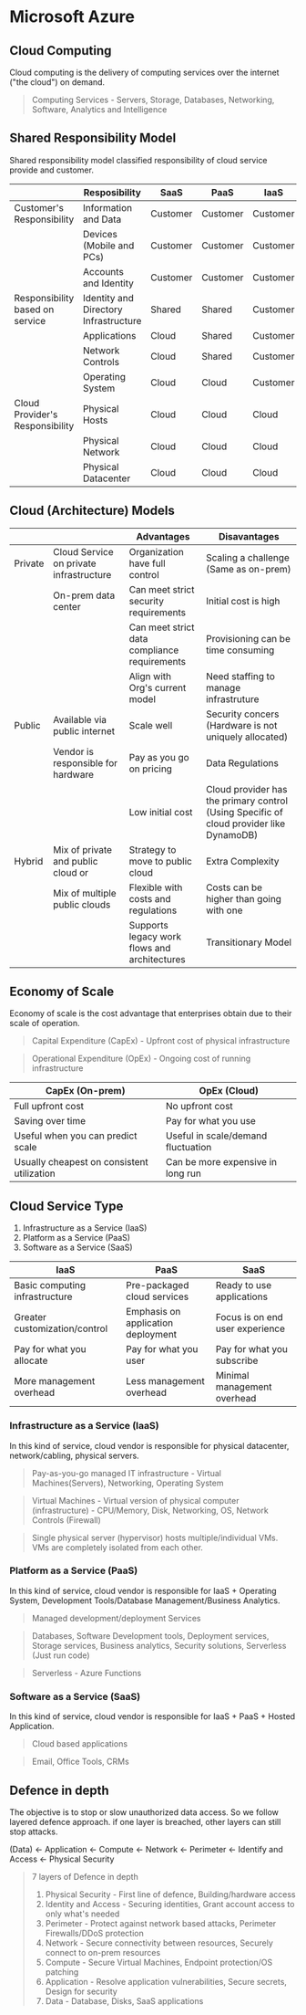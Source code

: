 # Microsoft Azure

## Cloud Computing

Cloud computing is the delivery of computing services over the internet ("the cloud") on demand.

> Computing Services - Servers, Storage, Databases, Networking, Software, Analytics and Intelligence

## Shared Responsibility Model

Shared responsibility model classified responsibility of cloud service provide and customer.

|                                 | Resposibility                         | SaaS     | PaaS     | IaaS     | On-prem  |
|---------------------------------|---------------------------------------|----------|----------|----------|----------|
| Customer's Responsibility       | Information and Data                  | Customer | Customer | Customer | Customer |
|                                 | Devices (Mobile and PCs)              | Customer | Customer | Customer | Customer |
|                                 | Accounts and Identity                 | Customer | Customer | Customer | Customer |
| Responsibility based on service | Identity and Directory Infrastructure | Shared   | Shared   | Customer | Customer |
|                                 | Applications                          | Cloud    | Shared   | Customer | Customer |
|                                 | Network Controls                      | Cloud    | Shared   | Customer | Customer |
|                                 | Operating System                      | Cloud    | Cloud    | Customer | Customer |
| Cloud Provider's Responsibility | Physical Hosts                        | Cloud    | Cloud    | Cloud    | Customer |
|                                 | Physical Network                      | Cloud    | Cloud    | Cloud    | Customer |
|                                 | Physical Datacenter                   | Cloud    | Cloud    | Cloud    | Customer |

## Cloud (Architecture) Models

|         |                                         | Advantages                                   | Disavantages                                                                            |
|---------|-----------------------------------------|----------------------------------------------|-----------------------------------------------------------------------------------------|
| Private | Cloud Service on private infrastructure | Organization have full control               | Scaling a challenge (Same as on-prem)                                                   |
|         | On-prem data center                     | Can meet strict security requirements        | Initial cost is high                                                                    |
|         |                                         | Can meet strict data compliance requirements | Provisioning can be time consuming                                                      |
|         |                                         | Align with Org's current model               | Need staffing to manage infrastruture                                                   |
| Public  | Available via public internet           | Scale well                                   | Security concers (Hardware is not uniquely allocated)                                   |
|         | Vendor is responsible for hardware      | Pay as you go on pricing                     | Data Regulations                                                                        |
|         |                                         | Low initial cost                             | Cloud provider has the primary control (Using Specific of cloud provider like DynamoDB) |
| Hybrid  | Mix of private and public cloud or      | Strategy to move to public cloud             | Extra Complexity                                                                        |
|         | Mix of multiple public clouds           | Flexible with costs and regulations          | Costs can be higher than going with one                                                 |
|         |                                         | Supports legacy work flows and architectures | Transitionary Model                                                                     |

## Economy of Scale

Economy of scale is the cost advantage that enterprises obtain due to their scale of operation.

> Capital Expenditure (CapEx) - Upfront cost of physical infrastructure

> Operational Expenditure (OpEx) - Ongoing cost of running infrastructure

| CapEx (On-prem)                            | OpEx (Cloud)                       |
|--------------------------------------------|------------------------------------|
| Full upfront cost                          | No upfront cost                    |
| Saving over time                           | Pay for what you use               |
| Useful when you can predict scale          | Useful in scale/demand fluctuation |
| Usually cheapest on consistent utilization | Can be more expensive in long run  |

## Cloud Service Type

1. Infrastructure as a Service (IaaS) 
2. Platform as a Service (PaaS) 
3. Software as a Service (SaaS)

| IaaS                           | PaaS                               | SaaS                            |
|--------------------------------|------------------------------------|---------------------------------|
| Basic computing infrastructure | Pre-packaged cloud services        | Ready to use applications       |
| Greater customization/control  | Emphasis on application deployment | Focus is on end user experience |
| Pay for what you allocate      | Pay for what you user              | Pay for what you subscribe      |
| More management overhead       | Less management overhead           | Minimal management overhead     |

### Infrastructure as a Service (IaaS)

In this kind of service, cloud vendor is responsible for physical datacenter, network/cabling, physical servers.

> Pay-as-you-go managed IT infrastructure - Virtual Machines(Servers), Networking, Operating System

> Virtual Machines - Virtual version of physical computer (infrastructure) - CPU/Memory, Disk, Networking, OS, Network Controls (Firewall)

> Single physical server (hypervisor) hosts multiple/individual VMs. VMs are completely isolated from each other.

### Platform as a Service (PaaS)

In this kind of service, cloud vendor is responsible for IaaS + Operating System, Development Tools/Database Management/Business Analytics.

> Managed development/deployment Services

> Databases, Software Development tools, Deployment services, Storage services, Business analytics, Security solutions, Serverless (Just run code)

> Serverless - Azure Functions

### Software as a Service (SaaS)

In this kind of service, cloud vendor is responsible for IaaS + PaaS + Hosted Application.

> Cloud based applications

> Email, Office Tools, CRMs

## Defence in depth

The objective is to stop or slow unauthorized data access. So we follow layered defence approach. if one layer is breached, other layers can still stop attacks.

(Data) <- Application <- Compute <- Network <- Perimeter <- Identify and Access <- Physical Security

> 7 layers of Defence in depth
> 1. Physical Security - First line of defence, Building/hardware access
> 2. Identity and Access - Securing identities, Grant account access to only what's needed
> 3. Perimeter - Protect against network based attacks, Perimeter Firewalls/DDoS protection
> 4. Network - Secure connectivity between resources, Securely connect to on-prem resources
> 5. Compute - Secure Virtual Machines, Endpoint protection/OS patching
> 6. Application - Resolve application vulnerabilities, Secure secrets, Design for security
> 7. Data - Database, Disks, SaaS applications





